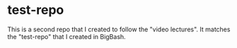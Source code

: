 test-repo
=========

This is a second repo that I created to follow the "video lectures". It matches the "test-repo" that I created in BigBash. 
